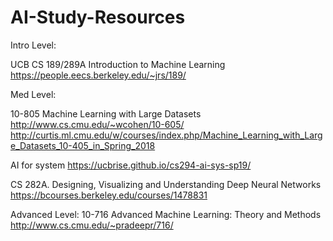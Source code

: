 # AI-Study-Resources

Intro Level:

UCB CS 189/289A Introduction to Machine Learning
https://people.eecs.berkeley.edu/~jrs/189/

Med Level:

10-805 Machine Learning with Large Datasets
http://www.cs.cmu.edu/~wcohen/10-605/
http://curtis.ml.cmu.edu/w/courses/index.php/Machine_Learning_with_Large_Datasets_10-405_in_Spring_2018

AI for system
https://ucbrise.github.io/cs294-ai-sys-sp19/

CS 282A. Designing, Visualizing and Understanding Deep Neural Networks
https://bcourses.berkeley.edu/courses/1478831

Advanced Level:
10-716 Advanced Machine Learning: Theory and Methods
http://www.cs.cmu.edu/~pradeepr/716/
